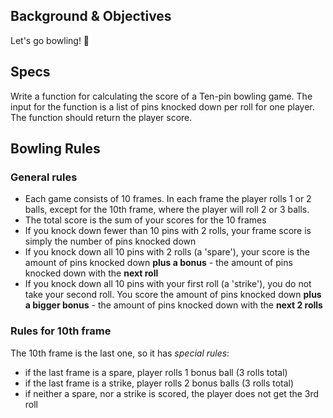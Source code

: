 ## Background & Objectives

Let's go bowling! 🎳

## Specs

Write a function for calculating the score of a Ten-pin bowling game.
The input for the function is a list of pins knocked down per roll for one player.
The function should return the player score.

## Bowling Rules

### General rules

- Each game consists of 10 frames. In each frame the player rolls 1 or 2 balls, except for the 10th frame, where the player will roll 2 or 3 balls.
- The total score is the sum of your scores for the 10 frames
- If you knock down fewer than 10 pins with 2 rolls, your frame score is simply the number of pins knocked down
- If you knock down all 10 pins with 2 rolls (a 'spare'), your score is the amount of pins knocked down **plus a bonus** - the amount of pins knocked down with the **next roll**
- If you knock down all 10 pins with your first roll (a 'strike'), you do not take your second roll. You score the amount of pins knocked down **plus a bigger bonus** - the amount of pins knocked down with the **next 2 rolls**

### Rules for 10th frame

The 10th frame is the last one, so it has _special rules_:

- if the last frame is a spare, player rolls 1 bonus ball (3 rolls total)
- if the last frame is a strike, player rolls 2 bonus balls (3 rolls total)
- if neither a spare, nor a strike is scored, the player does not get the 3rd roll
